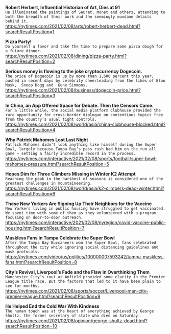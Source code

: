 **Robert Herbert, Influential Historian of Art, Dies at 91**\
`He illuminated the paintings of Seurat, Monet and others, attending to both the breadth of their work and the seemingly mundane details behind it.`\
https://nytimes.com/2021/02/08/arts/robert-herbert-dead.html?searchResultPosition=1

**Pizza Party!**\
`Do yourself a favor and take the time to prepare some pizza dough for a future dinner.`\
https://nytimes.com/2021/02/08/dining/pizza-party.html?searchResultPosition=2

**Serious money is flowing to the joke cryptocurrency Dogecoin.**\
`The price of Dogecoin is up by more than 1,600 percent this year, pushed in recent days by celebrity cheerleading from the likes of Elon Musk,  Snoop Dogg and  Gene Simmons.`\
https://nytimes.com/2021/02/08/business/dogecoin-price.html?searchResultPosition=3

**In China, an App Offered Space for Debate. Then the Censors Came.**\
`For a little while, the social media platform Clubhouse provided the rare opportunity for cross-border dialogue on contentious topics free from the country’s usual tight controls.`\
https://nytimes.com/2021/02/08/world/asia/china-clubhouse-blocked.html?searchResultPosition=4

**Why Patrick Mahomes Lost Last Night**\
`Patrick Mahomes didn’t look anything like himself during the Super Bowl, largely because Tampa Bay’s pass rush had him on the run all game — setting a fairly incredible record in the process.`\
https://nytimes.com/interactive/2021/02/08/sports/football/super-bowl-mahomes-pressure.html?searchResultPosition=5

**Hopes Dim for Three Climbers Missing in Winter K2 Attempt**\
`Reaching the peak in the harshest of seasons is considered one of the greatest challenges in mountaineering.`\
https://nytimes.com/2021/02/08/world/asia/k2-climbers-dead-winter.html?searchResultPosition=6

**These New Yorkers Are Signing Up Their Neighbors for the Vaccine**\
`New Yorkers living in public housing have struggled to get vaccinated. We spent time with some of them as they volunteered with a program focusing on door-to-door outreach.`\
https://nytimes.com/interactive/2021/02/08/nyregion/covid-vaccine-public-housing.html?searchResultPosition=7

**Maskless Fans in Tampa Celebrate the Super Bowl**\
`After the Tampa Bay Buccaneers won the Super Bowl, fans celebrated throughout the city while ignoring social distancing guidelines and mask protocols.`\
https://nytimes.com/video/us/politics/100000007593242/tampa-maskless-fans.html?searchResultPosition=8

**City’s Revival, Liverpool’s Fade and the Flaw in Overthinking Them**\
`Manchester City’s rout at Anfield provided some clarity in the Premier League title race. But the factors that led to it have been plain to see for months.`\
https://nytimes.com/2021/02/08/sports/soccer/Liverpool-man-city-premier-league.html?searchResultPosition=9

**He Helped End the Cold War With Kindness**\
`The human touch was at the heart of everything achieved by George Shultz, the former secretary of state who died on Saturday.`\
https://nytimes.com/2021/02/08/opinion/george-shultz-dead.html?searchResultPosition=10

